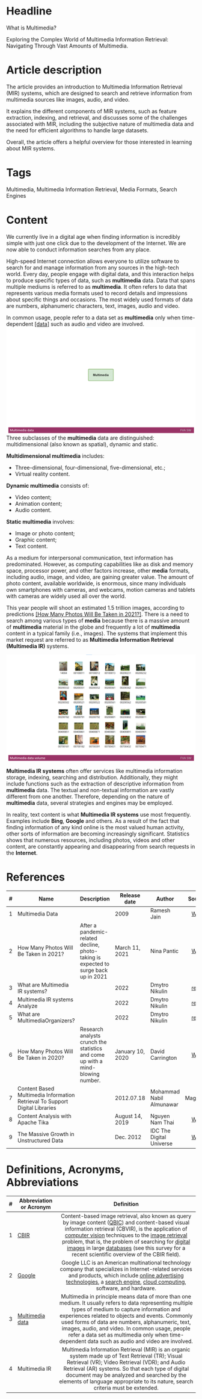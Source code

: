 # Headline
What is Multimedia?

Exploring the Complex World of Multimedia Information Retrieval: Navigating Through Vast Amounts of Multimedia.

# Article description
The article provides an introduction to Multimedia Information Retrieval (MIR) systems, which are designed to search and retrieve information from multimedia sources like images, audio, and video. 

It explains the different components of MIR systems, such as feature extraction, indexing, and retrieval, and discusses some of the challenges associated with MIR, including the subjective nature of multimedia data and the need for efficient algorithms to handle large datasets. 

Overall, the article offers a helpful overview for those interested in learning about MIR systems. 

# Tags
Multimedia, Multimedia Information Retrieval, Media Formats, Search Engines

# Content
We currently live in a digital age when finding information is incredibly simple with just one click due to the development of the Internet. 
We are now able to conduct information searches from any place.

High-speed Internet connection allows everyone to utilize software to search for and manage information from any sources in the high-tech world.
Every day, people engage with digital data, and this interaction helps to produce specific types of data, such as **multimedia** data.
Data that spans multiple mediums is referred to as **multimedia**.
It often refers to data that represents various media formats used to record details and impressions about specific things and occasions. 
The most widely used formats of data are numbers, alphanumeric characters, text, images, audio and video.

In common usage, people refer to a data set as **multimedia** only when time-dependent [[data]](https://link.springer.com/referenceworkentry/10.1007%2F978-0-387-39940-9_1008) such as audio and video are involved.
<img src="Images/Multimediadata.gif" alt="Multimediadata.gif"/>
Three subclasses of the **multimedia** data are distinguished: multidimensional (also known as spatial), dynamic and static.

**Multidimensional multimedia** includes:
* Three-dimensional, four-dimensional, five-dimensional, etc.;
* Virtual reality content.

**Dynamic multimedia** consists of:
* Video content;
* Animation content;
* Audio content.

**Static multimedia** involves:
* Image or photo content;
* Graphic content;
* Text content.

As a medium for interpersonal communication, text information has predominated. 
However, as computing capabilities like as disk and memory space, processor power, and other factors increase, other **media** formats, including audio, image, and video, are gaining greater value. 
The amount of photo content, available worldwide, is enormous, since many individuals own smartphones with cameras, and webcams, motion cameras and tablets with cameras are widely used all over the world.

This year people will shoot an estimated 1.5 trillion images, according to predictions [[How Many Photos Will Be Taken in 2021?]](https://blog.mylio.com/how-many-photos-will-be-taken-in-2021-stats/).
There is a need to search among various types of **media** because there is a massive amount of **multimedia** material in the globe and frequently a lot of **multimedia** content in a typical family (i.e., images). 
The systems that implement this market request are referred to as **Multimedia Information Retrieval (Multimedia IR)** systems. 

<img src="Images/Multimediadatavolume.png" alt="Multimediadatavolume.png" />

**Multimedia IR systems** often offer services like multimedia information storage, indexing, searching and distribution.
Additionally, they might include functions such as the extraction of descriptive information from **multimedia** data.
The textual and non-textual information are vastly different from one another.
Therefore, depending on the nature of **multimedia** data, several strategies and engines may be employed. 

In reality, text content is what **Multimedia IR systems** use most frequently.
Examples include **Bing**, **Google** and others.
As a result of the fact that finding information of any kind online is the most valued human activity, other sorts of information are becoming increasingly significant. 
Statistics shows that numerous resources, including photos, videos and other content, are constantly appearing and disappearing from search requests in the **Internet**.

# References
| # | Name                 | Description           | Release date           |  Author                 | Source        |
| - | ---------------------|---------------------- |----------------------- | ----------------------- |:-------------:|
| 1 | Multimedia Data      |                       | 2009                   | Ramesh Jain | [Web](https://link.springer.com/referenceworkentry/10.1007%2F978-0-387-39940-9_1008) |
| 2 | How Many Photos Will Be Taken in 2021? |After a pandemic-related decline, photo-taking is expected to surge back up in 2021| March 11, 2021 |Nina Pantic|[Web](https://blog.mylio.com/how-many-photos-will-be-taken-in-2021-stats/)|
| 3 | What are Multimedia IR systems?|             | 2022                   | Dmytro Nikulin | [repo](./MultimediaIRSystems.md) |
| 4 | Multimedia IR systems Analyze|               | 2022                   | Dmytro Nikulin | [repo](./MultimediaIRSystemsAnalyze.md) |
| 5 | What are MultimediaOrganizers?|              | 2022                   | Dmytro Nikulin | [repo](./MultimediaOrganizers.md)|
| 6 | How Many Photos Will Be Taken in 2020?       | Research analysts crunch the statistics and come up with a mind-blowing number. |  January 10, 2020 | David Carrington | [Web](https://blog.mylio.com/how-many-photos-will-be-taken-in-2020/) |
| 7 | Content Based Multimedia Information Retrieval To Support Digital Libraries |  |  2012.07.18 | Mohammad Nabil Almunawar | Magazine |
| 8 | Content Analysis with Apache Tika          | | August 14, 2019        | Nguyen Nam Thai         | [Web](https://www.baeldung.com/apache-tika) |
| 9 | The Massive Growth in Unstructured Data | | Dec. 2012 |IDC The Digital Universe |[Web](https://www.researchgate.net/figure/The-Massive-Growth-in-Unstructured-Data-Source-IDC-The-Digital-Universe-Dec-2012_fig1_322058724) |

# Definitions, Acronyms, Abbreviations
| # | Abbreviation or Acronym | Definition     |
| - | ------------------------|:--------------:|
| 1 | [CBIR](https://en.wikipedia.org/wiki/Content-based_image_retrieval)|Content-based image retrieval, also known as query by image content ([QBIC](https://en.wikipedia.org/wiki/Content-based_image_retrieval#QBIC)) and content-based visual information retrieval (CBVIR), is the application of [computer vision](https://en.wikipedia.org/wiki/Computer_vision) techniques to the [image retrieval](https://en.wikipedia.org/wiki/Image_retrieval) problem, that is, the problem of searching for [digital images](https://en.wikipedia.org/wiki/Digital_image) in large [databases](https://en.wikipedia.org/wiki/Database) (see this survey for a recent scientific overview of the CBIR field). |
| 2 | [Google](https://en.wikipedia.org/wiki/Google)| Google LLC is an American multinational technology company that specializes in Internet-related services and products, which include [online advertising technologies](https://en.wikipedia.org/wiki/Online_advertising), a [search engine](https://en.wikipedia.org/wiki/Search_engine), [cloud computing](https://en.wikipedia.org/wiki/Cloud_computing), software, and hardware.|
| 3 | [Multimedia data](https://link.springer.com/referenceworkentry/10.1007%2F978-0-387-39940-9_1008)| Multimedia in principle means data of more than one medium. It usually refers to data representing multiple types of medium to capture information and experiences related to objects and events. Commonly used forms of data are numbers, alphanumeric, text, images, audio, and video. In common usage, people refer a data set as multimedia only when time-dependent data such as audio and video are involved.|
| 4 | Multimedia IR| Multimedia Information Retrieval (MIR) is an organic system made up of Text Retrieval (TR); Visual Retrieval (VR); Video Retrieval (VDR); and Audio Retrieval (AR) systems. So that each type of digital document may be analyzed and searched by the elements of language appropriate to its nature, search criteria must be extended.|
